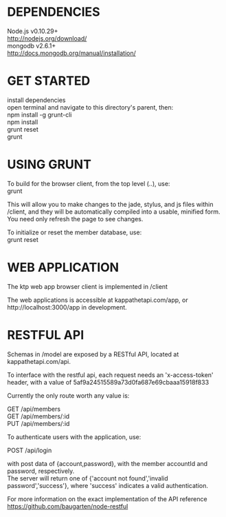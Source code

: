 
DEPENDENCIES  
============  
Node.js v0.10.29+  
http://nodejs.org/download/  
mongodb v2.6.1+  
http://docs.mongodb.org/manual/installation/  
  
  
GET STARTED  
===========  
install dependencies  
open terminal and navigate to this directory's parent, then:  
npm install -g grunt-cli  
npm install  
grunt reset  
grunt  

USING GRUNT  
===========  
To build for the browser client, from the top level (..), use:  
grunt  
  
This will allow you to make changes to the jade, stylus, and js files within /client, and they will be automatically compiled into a usable, minified form. You need only refresh the page to see changes.  

To initialize or reset the member database, use:  
grunt reset  
  
  
WEB APPLICATION  
===============  
The ktp web app browser client is implemented in /client

The web applications is accessible at kappathetapi.com/app, or http://localhost:3000/app in development.  

RESTFUL API  
===========  
Schemas in /model are exposed by a RESTful API, located at kappathetapi.com/api.  
  
To interface with the restful api, each request needs an 'x-access-token' header, with a value of 5af9a24515589a73d0fa687e69cbaaa15918f833  
  
Currently the only route worth any value is:  
  
GET /api/members  
GET /api/members/:id  
PUT /api/members/:id  
  
To authenticate users with the application, use:  
  
POST /api/login  
  
with post data of {account,password}, with the member accountId and password, respectively.  
The server will return one of {'account not found','invalid password','success'}, where 'success' indicates a valid authentication.  
  
For more information on the exact implementation of the API reference https://github.com/baugarten/node-restful  
